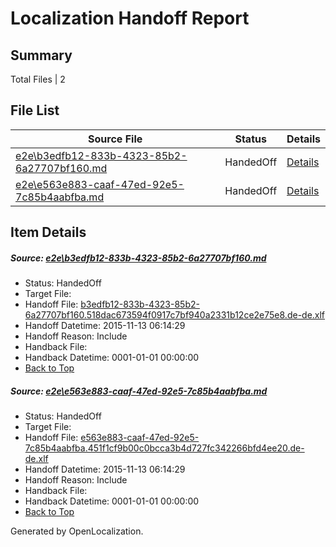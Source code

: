 # <a name='report-top'></a> Localization Handoff Report

## Summary
 Total Files | 2

## File List
 Source File | Status | Details 
 ----------- | ------ | ------- 
 [e2e\b3edfb12-833b-4323-85b2-6a27707bf160.md](https://github.com/OpenLocalizationTest/oltest/blob/da26bdc3a3044695a2b7aab34845a854283f3230/e2e/b3edfb12-833b-4323-85b2-6a27707bf160.md) | HandedOff | [Details](#5aa4485c40372eb38b2ca448d72e3d2650a4aba91)
 [e2e\e563e883-caaf-47ed-92e5-7c85b4aabfba.md](https://github.com/OpenLocalizationTest/oltest/blob/da26bdc3a3044695a2b7aab34845a854283f3230/e2e/e563e883-caaf-47ed-92e5-7c85b4aabfba.md) | HandedOff | [Details](#3e6e21626dcffd2c872d04a323905f61a9ca422c2)

## Item Details
##### <a name='5aa4485c40372eb38b2ca448d72e3d2650a4aba91'></a> Source: [e2e\b3edfb12-833b-4323-85b2-6a27707bf160.md](https://github.com/OpenLocalizationTest/oltest/blob/da26bdc3a3044695a2b7aab34845a854283f3230/e2e/b3edfb12-833b-4323-85b2-6a27707bf160.md)
* Status: HandedOff
* Target File: 
* Handoff File: [b3edfb12-833b-4323-85b2-6a27707bf160.518dac673594f0917c7bf940a2331b12ce2e75e8.de-de.xlf](https://github.com/OpenLocalizationTestOrg/olhandoff/blob/700e586a9e629722eb5f52fb0ba0316a852bf160/ol-handoff/OpenLocalizationTestOrg/oltest.de-de/yanz/b3edfb12-833b-4323-85b2-6a27707bf160.518dac673594f0917c7bf940a2331b12ce2e75e8.de-de.xlf)
* Handoff Datetime: 2015-11-13 06:14:29
* Handoff Reason: Include
* Handback File: 
* Handback Datetime: 0001-01-01 00:00:00
* [Back to Top](#report-top)

##### <a name='3e6e21626dcffd2c872d04a323905f61a9ca422c2'></a> Source: [e2e\e563e883-caaf-47ed-92e5-7c85b4aabfba.md](https://github.com/OpenLocalizationTest/oltest/blob/da26bdc3a3044695a2b7aab34845a854283f3230/e2e/e563e883-caaf-47ed-92e5-7c85b4aabfba.md)
* Status: HandedOff
* Target File: 
* Handoff File: [e563e883-caaf-47ed-92e5-7c85b4aabfba.451f1cf9b00c0bcca3b4d727fc342266bfd4ee20.de-de.xlf](https://github.com/OpenLocalizationTestOrg/olhandoff/blob/700e586a9e629722eb5f52fb0ba0316a852bf160/ol-handoff/OpenLocalizationTestOrg/oltest.de-de/yanz/e563e883-caaf-47ed-92e5-7c85b4aabfba.451f1cf9b00c0bcca3b4d727fc342266bfd4ee20.de-de.xlf)
* Handoff Datetime: 2015-11-13 06:14:29
* Handoff Reason: Include
* Handback File: 
* Handback Datetime: 0001-01-01 00:00:00
* [Back to Top](#report-top)


Generated by OpenLocalization.
